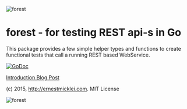 ![forest](https://s3.amazonaws.com/public.philemonworks.com/forest/treeandskyTop275.jpg)

# forest - for testing REST api-s in Go

This package provides a few simple helper types and functions to create
functional tests that call a running REST based WebService.

[![GoDoc](https://godoc.org/github.com/emicklei/forest?status.svg)](https://godoc.org/github.com/emicklei/forest)


[Introduction Blog Post](http://ernestmicklei.com/2015/07/04/testing-your-rest-api-in-go-with-forest/)

		
(c) 2015, http://ernestmicklei.com. MIT License	

![forest](https://s3.amazonaws.com/public.philemonworks.com/forest/treeandskyBottom275.jpg)
